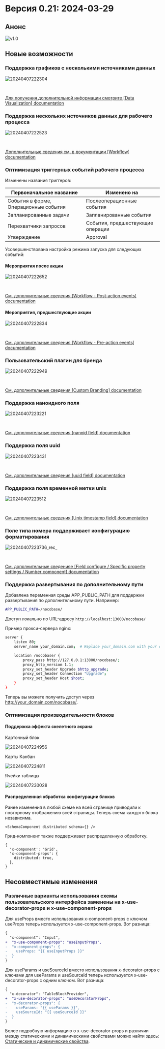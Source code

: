 # Версия 0.21: 2024-03-29

## Анонс

![v1.0](https://static-docs.nocobase.com/img_v3_029o_3dd91ba0-bb96-4315-a273-208f06d432fg.png)

## Новые возможности

### Поддержка графиков с несколькими источниками данных

![20240407222304](https://static-docs.nocobase.com/20240407222304.png)

<br />

[Для получения дополнительной информации смотрите [Data Visualization] documentation](/handbook/data-visualization)

### Поддержка нескольких источников данных для рабочего процесса

![20240407222523](https://static-docs.nocobase.com/20240407222523.png)

<br />

[Дополнительные сведения см. в документации [Workflow] documentation](/handbook/workflow)

### Оптимизация триггерных событий рабочего процесса

Изменены названия триггеров:

| Первоначальное название | Изменено на |
| ------------------ | ------------ |
| События в форме, Операционные события | Послеоперационные события |
| Запланированные задачи | Запланированные события |
| Перехватчики запросов | События, предшествующие операции |
| Утверждение | Approval |

Усовершенствована настройка режима запуска для следующих событий:

#### Мероприятия после акции

![20240407222652](https://static-docs.nocobase.com/20240407222652.png)

<br />

[См. дополнительные сведения [Workflow - Post-action events] documentation](/handbook/workflow-action-trigger)

#### Мероприятия, предшествующие акции

![20240407222834](https://static-docs.nocobase.com/20240407222834.png)

<br />

[См. дополнительные сведения [Workflow - Pre-action events] documentation](/handbook/workflow-request-interceptor)

### Пользовательский плагин для бренда

![20240407222949](https://static-docs.nocobase.com/20240407222949.png)

<br />

[См. дополнительные сведения [Custom Branding] documentation](/handbook/custom-brand)

### Поддержка наноидного поля

![20240407223221](https://static-docs.nocobase.com/20240407223221.png)

<br />

[См. дополнительные сведения [nanoid field] documentation](/handbook/data-modeling/collection-fields/advanced/nanoid)

### Поддержка поля uuid

![20240407223431](https://static-docs.nocobase.com/20240407223431.png)

<br />

[См. дополнительные сведения [uuid field] documentation](/handbook/data-modeling/collection-fields/advanced/uuid)

### Поддержка поля временной метки unix

![20240407223512](https://static-docs.nocobase.com/20240407223512.png)

<br />

[См. дополнительные сведения [Unix timestamp field] documentation](/handbook/data-modeling/collection-fields/datetime/unix-timestamp)

### Поле типа номера поддерживает конфигурацию форматирования

![20240407223736_rec_](https://static-docs.nocobase.com/20240407223736_rec_.gif)

<br />

[См. дополнительные сведенияe [Field configure / Specific property settings / Number component] documentation](/handbook/ui/fields/field-settings/input-number)

### Поддержка развертывания по дополнительному пути

Добавлена переменная среды APP_PUBLIC_PATH для поддержки развертывания по дополнительному пути. Например:

```bash
APP_PUBLIC_PATH=/nocobase/
```

Доступ локально по URL-адресу `http://localhost:13000/nocobase/`

Пример прокси-сервера nginx:

```bash
server {
    listen 80;
    server_name your_domain.com;  # Replace your_domain.com with your domain

    location /nocobase/ {
        proxy_pass http://127.0.0.1:13000/nocobase/;
        proxy_http_version 1.1;
        proxy_set_header Upgrade $http_upgrade;
        proxy_set_header Connection "Upgrade";
        proxy_set_header Host $host;
    }
}
```

Теперь вы можете получить доступ через http://your_domain.com/nocobase/.

### Оптимизация производительности блоков

#### Поддержка эффекта скелетного экрана

Карточный блок

![20240407224956](https://static-docs.nocobase.com/20240407224956.png)

Карты Канбан

![20240407224811](https://static-docs.nocobase.com/20240407224811.png)

Ячейки таблицы

![20240407230028](https://static-docs.nocobase.com/20240407230028.png)

#### Распределенная обработка конфигурации блоков

Ранее изменения в любой схеме на всей странице приводили к повторному отображению всей страницы. Теперь схема каждого блока независима.

```tsx | pure
<SchemaComponent distributed schema={} />
```

Грид-компонент также поддерживает распределенную обработку.

```tsx | pure
{
  'x-component': 'Grid',
  'x-component-props': {
    distributed: true,
  },
}
```

## Несовместимые изменения

### Различные варианты использования схемы пользовательского интерфейса заменены на x-use-decorator-props и x-use-component-props

Для useProps вместо использования x-component-props с ключом useProps теперь используется x-use-component-props. Вот разница:

```diff
{
  "x-component": "Input",
+  "x-use-component-props": "useInputProps",
-  "x-component-props": {
-    useProps: "{{ useInputProps }}"
-  }
}
```

Для useParams и useSourceId вместо использования x-decorator-props с ключами для useParams и useSourceId теперь используется x-use-decorator-props с одним ключом. Вот разница:

```diff
{
  "x-decorator": "TableBlockProvider",
+  "x-use-decorator-props": "useDecoratorProps",
-  "x-decorator-props": {
-    useParams: "{{ useParams }}",
-    useSourceId: "{{ useSourceId }}"
-  }
}
```

Более подробную информацию о x-use-decorator-props и различии между статическими и динамическими свойствами можно найти здесь: [Статические и динамические свойства](https://client.docs.nocobase.com/core/data-block/data-block-provider#%E9%9D%99%E6%80%81%E5%B1%9E%E6%80%A7%E5%92%8C%E5%8A%A8%E6%80%81%E5%B1%9E%E6%80%A7).
